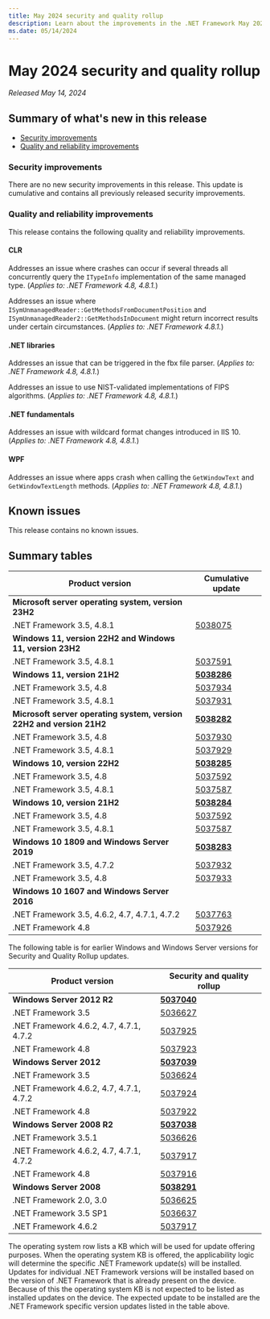 ```yaml
---
title: May 2024 security and quality rollup
description: Learn about the improvements in the .NET Framework May 2024 security and quality rollup.
ms.date: 05/14/2024
---
```

# May 2024 security and quality rollup

_Released May 14, 2024_

## Summary of what's new in this release

- [Security improvements](#security-improvements)
- [Quality and reliability improvements](#quality-and-reliability-improvements)

### Security improvements

There are no new security improvements in this release. This update is cumulative and contains all previously released security improvements.

### Quality and reliability improvements

This release contains the following quality and reliability improvements.

#### CLR

Addresses an issue where crashes can occur if several threads all concurrently query the `ITypeInfo` implementation of the same managed type. (*Applies to: .NET Framework 4.8, 4.8.1.*)

Addresses an issue where `ISymUnmanagedReader::GetMethodsFromDocumentPosition` and `ISymUnmanagedReader2::GetMethodsInDocument` might return incorrect results under certain circumstances. (*Applies to: .NET Framework 4.8.1.*)

#### .NET libraries

Addresses an issue that can be triggered in the fbx file parser. (*Applies to: .NET Framework 4.8, 4.8.1.*)

Addresses an issue to use NIST-validated implementations of FIPS algorithms. (*Applies to: .NET Framework 4.8, 4.8.1.*)

#### .NET fundamentals

Addresses an issue with wildcard format changes introduced in IIS 10. (*Applies to: .NET Framework 4.8, 4.8.1.*)

#### WPF

Addresses an issue where apps crash when calling the `GetWindowText` and `GetWindowTextLength` methods. (*Applies to: .NET Framework 4.8, 4.8.1.*)

## Known issues

This release contains no known issues.  

## Summary tables

| Product version | Cumulative update |
| --- | --- |
| **Microsoft server operating system, version 23H2** | |
| .NET Framework 3.5, 4.8.1 | [5038075](https://support.microsoft.com/kb/5038075) |
| **Windows 11, version 22H2 and Windows 11, version 23H2** | |
| .NET Framework 3.5, 4.8.1 | [5037591](https://support.microsoft.com/kb/5037591) |
| **Windows 11, version 21H2** | **[5038286](https://support.microsoft.com/kb/5038286)** |
| .NET Framework 3.5, 4.8 | [5037934](https://support.microsoft.com/kb/5037934) |
| .NET Framework 3.5, 4.8.1 | [5037931](https://support.microsoft.com/kb/5037931) |
| **Microsoft server operating system, version 22H2 and version 21H2** | **[5038282](https://support.microsoft.com/kb/5038282)** |
| .NET Framework 3.5, 4.8 | [5037930](https://support.microsoft.com/kb/5037930) |
| .NET Framework 3.5, 4.8.1 | [5037929](https://support.microsoft.com/kb/5037929) |
| **Windows 10, version 22H2** | **[5038285](https://support.microsoft.com/kb/5038285)** |
| .NET Framework 3.5, 4.8 | [5037592](https://support.microsoft.com/kb/5037592) |
| .NET Framework 3.5, 4.8.1 | [5037587](https://support.microsoft.com/kb/5037587) |
| **Windows 10, version 21H2** | **[5038284](https://support.microsoft.com/kb/5038284)** |
| .NET Framework 3.5, 4.8 | [5037592](https://support.microsoft.com/kb/5037592) |
| .NET Framework 3.5, 4.8.1 | [5037587](https://support.microsoft.com/kb/5037587) |
| **Windows 10 1809 and Windows Server 2019** | **[5038283](https://support.microsoft.com/kb/5038283)** |
| .NET Framework 3.5, 4.7.2 | [5037932](https://support.microsoft.com/kb/5037932) |
| .NET Framework 3.5, 4.8 | [5037933](https://support.microsoft.com/kb/5037933) |
| **Windows 10 1607 and Windows Server 2016** | |
| .NET Framework 3.5, 4.6.2, 4.7, 4.7.1, 4.7.2 | [5037763](https://support.microsoft.com/kb/5037763) |
| .NET Framework 4.8 | [5037926](https://support.microsoft.com/kb/5037926) |

The following table is for earlier Windows and Windows Server versions for Security and Quality Rollup updates.  

| Product version | Security and quality rollup |
| --- | --- |
| **Windows Server 2012 R2** | **[5037040](https://support.microsoft.com/kb/5037040)** |
| .NET Framework 3.5 | [5036627](https://support.microsoft.com/kb/5036627) |
| .NET Framework 4.6.2, 4.7, 4.7.1, 4.7.2 | [5037925](https://support.microsoft.com/kb/5037925) |
| .NET Framework 4.8 | [5037923](https://support.microsoft.com/kb/5037923) |
| **Windows Server 2012** | **[5037039](https://support.microsoft.com/kb/5037039)** |
| .NET Framework 3.5 | [5036624](https://support.microsoft.com/kb/5036624) |
| .NET Framework 4.6.2, 4.7, 4.7.1, 4.7.2 | [5037924](https://support.microsoft.com/kb/5037924) |
| .NET Framework 4.8 | [5037922](https://support.microsoft.com/kb/5037922) |
| **Windows Server 2008 R2** | **[5037038](https://support.microsoft.com/kb/5037038)** |
| .NET Framework 3.5.1 | [5036626](https://support.microsoft.com/kb/5036626) |
| .NET Framework 4.6.2, 4.7, 4.7.1, 4.7.2 | [5037917](https://support.microsoft.com/kb/5037917) |
| .NET Framework 4.8 |[5037916](https://support.microsoft.com/kb/5037916) |
| **Windows Server 2008** | **[5038291](https://support.microsoft.com/kb/5038291)** |
| .NET Framework 2.0, 3.0 | [5036625](https://support.microsoft.com/kb/5036625) |
| .NET Framework 3.5 SP1 | [5036637](https://support.microsoft.com/kb/5036637) |
| .NET Framework 4.6.2 | [5037917](https://support.microsoft.com/kb/5037917) |

The operating system row lists a KB which will be used for update offering purposes. When the operating system KB is offered, the applicability logic will determine the specific .NET Framework update(s) will be installed. Updates for individual .NET Framework versions will be installed based on the version of .NET Framework that is already present on the device. Because of this the operating system KB is not expected to be listed as installed updates on the device. The expected update to be installed are the .NET Framework specific version updates listed in the table above.
